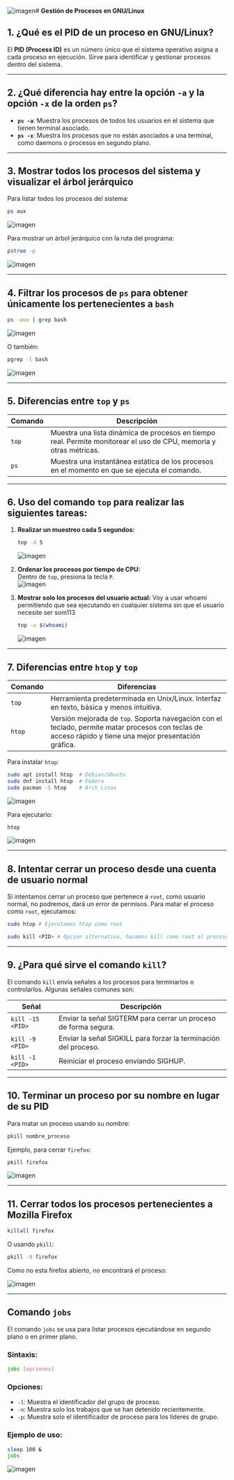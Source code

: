 ![imagen](https://github.com/user-attachments/assets/9567b4f1-e396-412b-81a7-e93b58dc1c6f)# **Gestión de Procesos en GNU/Linux**

## **1. ¿Qué es el PID de un proceso en GNU/Linux?**  
El **PID (Process ID)** es un número único que el sistema operativo asigna a cada proceso en ejecución. Sirve para identificar y gestionar procesos dentro del sistema.

---

## **2. ¿Qué diferencia hay entre la opción `-a` y la opción `-x` de la orden `ps`?**  
- **`ps -a`**: Muestra los procesos de todos los usuarios en el sistema que tienen terminal asociado.  
- **`ps -x`**: Muestra los procesos que no están asociados a una terminal, como daemons o procesos en segundo plano.

---

## **3. Mostrar todos los procesos del sistema y visualizar el árbol jerárquico**  

Para listar todos los procesos del sistema:  
```bash
ps aux
```
![imagen](https://github.com/user-attachments/assets/2f730ff6-cca4-465b-af92-0555cc03253d)

Para mostrar un árbol jerárquico con la ruta del programa:  
```bash
pstree -p
```
![imagen](https://github.com/user-attachments/assets/939af8f0-ac6b-41f7-b796-ca37c334d048)

---

## **4. Filtrar los procesos de `ps` para obtener únicamente los pertenecientes a `bash`**  
```bash
ps -aux | grep bash
```
![imagen](https://github.com/user-attachments/assets/18a3a6fc-f199-46c7-9336-3bf61f90101d)


O también:  
```bash
pgrep -l bash
```
![imagen](https://github.com/user-attachments/assets/72b33ce3-0efd-406e-b03c-d62d4f8adb4e)

---

## **5. Diferencias entre `top` y `ps`**  
| Comando | Descripción |
|---------|-------------|
| `top` | Muestra una lista dinámica de procesos en tiempo real. Permite monitorear el uso de CPU, memoria y otras métricas. |
| `ps` | Muestra una instantánea estática de los procesos en el momento en que se ejecuta el comando. |

---

## **6. Uso del comando `top` para realizar las siguientes tareas:**  

1. **Realizar un muestreo cada 5 segundos:**  
   ```bash
   top -d 5
   ```
   ![imagen](https://github.com/user-attachments/assets/b987d18b-1100-4568-acf3-bae9a4e82d0b)

2. **Ordenar los procesos por tiempo de CPU:**  
   Dentro de `top`, presiona la tecla `P`.  
   ![imagen](https://github.com/user-attachments/assets/ccb9d968-d626-4ed9-8ea7-8f343af89590)

3. **Mostrar solo los procesos del usuario actual:**
   Voy a usar whoami permitiendo que sea ejecutando en cualquier sistema sin que el usuario necesite ser som113
   ```bash
   top -u $(whoami)
   ```
   ![imagen](https://github.com/user-attachments/assets/9d038e99-77d0-4820-b90e-2d96872c9343)

---

## **7. Diferencias entre `htop` y `top`**  
| Comando | Diferencias |
|---------|------------|
| `top` | Herramienta predeterminada en Unix/Linux. Interfaz en texto, básica y menos intuitiva. |
| `htop` | Versión mejorada de `top`. Soporta navegación con el teclado, permite matar procesos con teclas de acceso rápido y tiene una mejor presentación gráfica. |

Para instalar `htop`:  
```bash
sudo apt install htop  # Debian/Ubuntu
sudo dnf install htop  # Fedora
sudo pacman -S htop    # Arch Linux
```
![imagen](https://github.com/user-attachments/assets/489215d9-310c-408a-81f0-4e18f90e49cd)

Para ejecutarlo:  
```bash
htop
```
![imagen](https://github.com/user-attachments/assets/67c4bc65-c548-4d32-a77e-a7852890f961)

---

## **8. Intentar cerrar un proceso desde una cuenta de usuario normal**  
Si intentamos cerrar un proceso que pertenece a `root`, como usuario normal, no podremos, dará un error de permisos. Para matar el proceso como `root`, ejecutamos:  
```bash
sudo htop # Ejecutamos htop como root

sudo kill <PID> # Opcion alternativa, hacemos kill como root al proceso usando su PID
```

---

## **9. ¿Para qué sirve el comando `kill`?**  
El comando `kill` envía señales a los procesos para terminarlos o controlarlos. Algunas señales comunes son:  

| Señal | Descripción |
|-------|------------|
| `kill -15 <PID>` | Enviar la señal SIGTERM para cerrar un proceso de forma segura. |
| `kill -9 <PID>` | Enviar la señal SIGKILL para forzar la terminación del proceso. |
| `kill -1 <PID>` | Reiniciar el proceso enviando SIGHUP. |

---

## **10. Terminar un proceso por su nombre en lugar de su PID**  
Para matar un proceso usando su nombre:  
```bash
pkill nombre_proceso
```
Ejemplo, para cerrar `firefox`:  
```bash
pkill firefox
```
![imagen](https://github.com/user-attachments/assets/f404d460-0261-488a-9429-58e6a894fb26)

---

## **11. Cerrar todos los procesos pertenecientes a Mozilla Firefox**  
```bash
killall firefox
```
O usando `pkill`:  
```bash
pkill -9 firefox
```
Como no esta firefox abierto, no encontrará el proceso:

![imagen](https://github.com/user-attachments/assets/adbcfbae-9165-40b4-ae9e-82e9fa9a6931)


---

## **Comando `jobs`**  

El comando `jobs` se usa para listar procesos ejecutándose en segundo plano o en primer plano.  

### **Sintaxis:**
```bash
jobs [opciones]
```

### **Opciones:**
- `-l`: Muestra el identificador del grupo de proceso.
- `-n`: Muestra solo los trabajos que se han detenido recientemente.
- `-p`: Muestra solo el identificador de proceso para los líderes de grupo.

### **Ejemplo de uso:**
```bash
sleep 100 &
jobs
```
![imagen](https://github.com/user-attachments/assets/bb40def2-dbf2-4a63-a002-3e2010e45db1)
